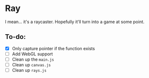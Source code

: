 # Ray

I mean... it's a raycaster. Hopefully it'll turn into a game at some point.

## To-do:

- [X] Only capture pointer if the function exists
- [ ] Add WebGL support
- [ ] Clean up the `main.js`
- [ ] Clean up `canvas.js`
- [ ] Clean up `rays.js`
